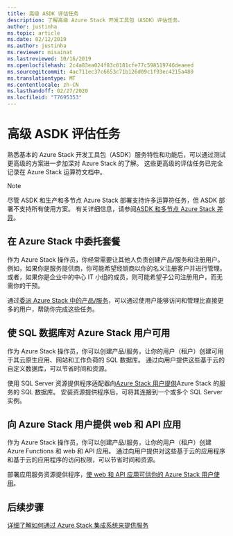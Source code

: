 ```yaml
---
title: 高级 ASDK 评估任务
description: 了解高级 Azure Stack 开发工具包（ASDK）评估任务。
author: justinha
ms.topic: article
ms.date: 02/12/2019
ms.author: justinha
ms.reviewer: misainat
ms.lastreviewed: 10/16/2019
ms.openlocfilehash: 2c4a83ea024f83c0181cfe77c598519746deaeed
ms.sourcegitcommit: 4ac711ec37c6653c71b126d09c1f93ec4215a489
ms.translationtype: MT
ms.contentlocale: zh-CN
ms.lasthandoff: 02/27/2020
ms.locfileid: "77695353"
---
```

# <a name="advanced-asdk-evaluation-tasks"></a>高级 ASDK 评估任务
熟悉基本的 Azure Stack 开发工具包（ASDK）服务特性和功能后，可以通过测试更高级的方案进一步加深对 Azure Stack 的了解。 这些更高级的评估任务已完全记录在 Azure Stack 运算符文档中。

> [!NOTE]
> 尽管 ASDK 和生产和多节点 Azure Stack 部署支持许多运算符任务，但 ASDK 部署不支持所有使用方案。 有关详细信息，请参阅[ASDK 和多节点 Azure Stack 差异](asdk-what-is.md#asdk-and-multi-node-azure-stack-hub-differences)。

## <a name="delegate-offers-in-azure-stack"></a>在 Azure Stack 中委托套餐
作为 Azure Stack 操作员，你经常需要让其他人负责创建产品/服务和注册用户。 例如，如果你是服务提供商，你可能希望经销商以你的名义注册客户并进行管理。 或者，如果你是企业中的中心 IT 小组的成员，则可能希望子公司注册用户，而无需你的干预。

通过[委派 Azure Stack 中的产品/服务](../operator/azure-stack-delegated-provider.md)，可以通过使用户能够访问和管理比直接更多的用户，帮助你完成这些任务。

## <a name="make-sql-databases-available-to-your-azure-stack-users"></a>使 SQL 数据库对 Azure Stack 用户可用
作为 Azure Stack 操作员，你可以创建产品/服务，让你的用户（租户）创建可用于其云原生应用、网站和工作负荷的 SQL 数据库。 通过向用户提供这些基于云的自定义数据库，可以节省时间和资源。

使用 SQL Server 资源提供程序适配器向[Azure Stack 用户提供](../operator/azure-stack-tutorial-sql-server.md)Azure Stack 的服务的 SQL 数据库。 安装资源提供程序后，可将其连接到一个或多个 SQL Server 实例。

## <a name="make-web-and-api-apps-available-to-your-azure-stack-users"></a>向 Azure Stack 用户提供 web 和 API 应用
作为 Azure Stack 操作员，你可以创建产品/服务，让你的用户（租户）创建 Azure Functions 和 web 和 API 应用。 通过向用户提供对这些基于云的应用程序和基于云的应用程序的访问权限，可以节省时间和资源。

部署应用服务资源提供程序，[使 web 和 API 应用可供你的 Azure Stack 用户使用](../operator/azure-stack-tutorial-app-service.md)。

## <a name="next-steps"></a>后续步骤

[详细了解如何通过 Azure Stack 集成系统来提供服务](../operator/service-plan-offer-subscription-overview.md)
